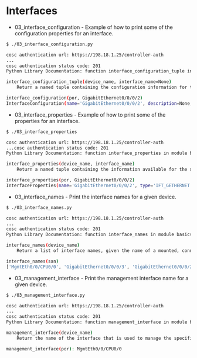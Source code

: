 # Interfaces

* 03_interface_configuration - Example of how to print some of the configuration properties for an interface.

```bash
$ ./03_interface_configuration.py

cosc authentication url: https://198.18.1.25/controller-auth
...
cosc authentication status code: 201
Python Library Documentation: function interface_configuration_tuple in module basics.interface

interface_configuration_tuple(device_name, interface_name=None)
    Return a named tuple containing the configuration information for the specified interface of the specified, mounted device.

interface_configuration(por, GigabitEthernet0/0/0/2)
InterfaceConfiguration(name='GigabitEthernet0/0/0/2', description=None, shutdown=False, address='54.0.0.26', netmask='255.255.255.0', packet_filter_outbound=None, packet_filter_inbound=None, active='act')
```

* 03_interface_properties - Example of how to print some of the properties for an interface.

```bash
$ ./03_interface_properties

cosc authentication url: https://198.18.1.25/controller-auth
...cosc authentication status code: 201
Python Library Documentation: function interface_properties in module basics.interface_properties

interface_properties(device_name, interface_name)
    Return a named tuple containing the information available for the specified interface of the specified, mounted device.

interface_properties(por, GigabitEthernet0/0/0/2)
InterfaceProperties(name='GigabitEthernet0/0/0/2', type='IFT_GETHERNET', bandwidth='10000', encapsulation='ether', encapsulationType='ARPA', state='im-state-up', lineState='im-state-up', actualState='im-state-up', actualLineState='im-state-up', l2Transport=False, mtu='1514', subInterfaceMtuOverhead='0')

```

* 03_interface_names - Print the interface names for a given device.

```bash
$ ./03_interface_names.py

cosc authentication url: https://198.18.1.25/controller-auth
...
cosc authentication status code: 201
Python Library Documentation: function interface_names in module basics.interface

interface_names(device_name)
    Return a list of interface names, given the name of a mounted, connected device.

interface_names(san)
['MgmtEth0/0/CPU0/0', 'GigabitEthernet0/0/0/3', 'GigabitEthernet0/0/0/2', 'GigabitEthernet0/0/0/1', 'GigabitEthernet0/0/0/0']
```

* 03_management_interface - Print the management interface name for a given device.

```bash
$ ./03_management_interface.py

cosc authentication url: https://198.18.1.25/controller-auth
...
cosc authentication status code: 201
Python Library Documentation: function management_interface in module basics.interface

management_interface(device_name)
    Return the name of the interface that is used to manage the specified network device.

management_interface(por): MgmtEth0/0/CPU0/0
```
